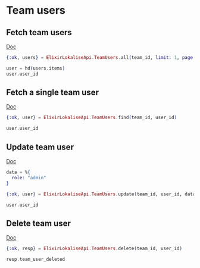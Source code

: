 # Team users

## Fetch team users

[Doc](https://developers.lokalise.com/reference/list-all-team-users)

```elixir
{:ok, users} = ElixirLokaliseApi.TeamUsers.all(team_id, limit: 1, page: 2)

user = hd(users.items)
user.user_id
```

## Fetch a single team user

[Doc](https://developers.lokalise.com/reference/retrieve-a-team-user)

```elixir
{:ok, user} = ElixirLokaliseApi.TeamUsers.find(team_id, user_id)

user.user_id
```

## Update team user

[Doc](https://developers.lokalise.com/reference/update-a-team-user)

```elixir
data = %{
  role: "admin"
}

{:ok, user} = ElixirLokaliseApi.TeamUsers.update(team_id, user_id, data)

user.user_id
```

## Delete team user

[Doc](https://developers.lokalise.com/reference/delete-a-team-user)

```elixir
{:ok, resp} = ElixirLokaliseApi.TeamUsers.delete(team_id, user_id)

resp.team_user_deleted
```

